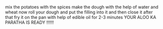 mix the potatoes with the spices 
make the dough with the help of water and wheat 
now roll your dough and put the filling into it and then close it 
after that fry it on the pan with help of edible oil for 2-3 minutes 
YOUR ALOO KA PARATHA IS READY !!!!!!